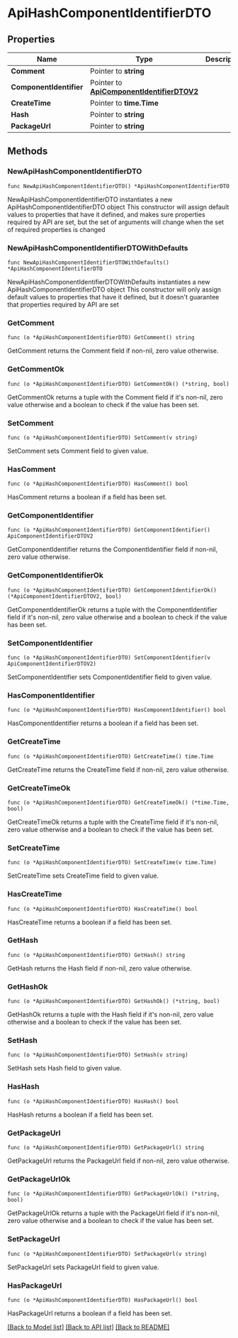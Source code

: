# ApiHashComponentIdentifierDTO

## Properties

Name | Type | Description | Notes
------------ | ------------- | ------------- | -------------
**Comment** | Pointer to **string** |  | [optional] 
**ComponentIdentifier** | Pointer to [**ApiComponentIdentifierDTOV2**](ApiComponentIdentifierDTOV2.md) |  | [optional] 
**CreateTime** | Pointer to **time.Time** |  | [optional] 
**Hash** | Pointer to **string** |  | [optional] 
**PackageUrl** | Pointer to **string** |  | [optional] 

## Methods

### NewApiHashComponentIdentifierDTO

`func NewApiHashComponentIdentifierDTO() *ApiHashComponentIdentifierDTO`

NewApiHashComponentIdentifierDTO instantiates a new ApiHashComponentIdentifierDTO object
This constructor will assign default values to properties that have it defined,
and makes sure properties required by API are set, but the set of arguments
will change when the set of required properties is changed

### NewApiHashComponentIdentifierDTOWithDefaults

`func NewApiHashComponentIdentifierDTOWithDefaults() *ApiHashComponentIdentifierDTO`

NewApiHashComponentIdentifierDTOWithDefaults instantiates a new ApiHashComponentIdentifierDTO object
This constructor will only assign default values to properties that have it defined,
but it doesn't guarantee that properties required by API are set

### GetComment

`func (o *ApiHashComponentIdentifierDTO) GetComment() string`

GetComment returns the Comment field if non-nil, zero value otherwise.

### GetCommentOk

`func (o *ApiHashComponentIdentifierDTO) GetCommentOk() (*string, bool)`

GetCommentOk returns a tuple with the Comment field if it's non-nil, zero value otherwise
and a boolean to check if the value has been set.

### SetComment

`func (o *ApiHashComponentIdentifierDTO) SetComment(v string)`

SetComment sets Comment field to given value.

### HasComment

`func (o *ApiHashComponentIdentifierDTO) HasComment() bool`

HasComment returns a boolean if a field has been set.

### GetComponentIdentifier

`func (o *ApiHashComponentIdentifierDTO) GetComponentIdentifier() ApiComponentIdentifierDTOV2`

GetComponentIdentifier returns the ComponentIdentifier field if non-nil, zero value otherwise.

### GetComponentIdentifierOk

`func (o *ApiHashComponentIdentifierDTO) GetComponentIdentifierOk() (*ApiComponentIdentifierDTOV2, bool)`

GetComponentIdentifierOk returns a tuple with the ComponentIdentifier field if it's non-nil, zero value otherwise
and a boolean to check if the value has been set.

### SetComponentIdentifier

`func (o *ApiHashComponentIdentifierDTO) SetComponentIdentifier(v ApiComponentIdentifierDTOV2)`

SetComponentIdentifier sets ComponentIdentifier field to given value.

### HasComponentIdentifier

`func (o *ApiHashComponentIdentifierDTO) HasComponentIdentifier() bool`

HasComponentIdentifier returns a boolean if a field has been set.

### GetCreateTime

`func (o *ApiHashComponentIdentifierDTO) GetCreateTime() time.Time`

GetCreateTime returns the CreateTime field if non-nil, zero value otherwise.

### GetCreateTimeOk

`func (o *ApiHashComponentIdentifierDTO) GetCreateTimeOk() (*time.Time, bool)`

GetCreateTimeOk returns a tuple with the CreateTime field if it's non-nil, zero value otherwise
and a boolean to check if the value has been set.

### SetCreateTime

`func (o *ApiHashComponentIdentifierDTO) SetCreateTime(v time.Time)`

SetCreateTime sets CreateTime field to given value.

### HasCreateTime

`func (o *ApiHashComponentIdentifierDTO) HasCreateTime() bool`

HasCreateTime returns a boolean if a field has been set.

### GetHash

`func (o *ApiHashComponentIdentifierDTO) GetHash() string`

GetHash returns the Hash field if non-nil, zero value otherwise.

### GetHashOk

`func (o *ApiHashComponentIdentifierDTO) GetHashOk() (*string, bool)`

GetHashOk returns a tuple with the Hash field if it's non-nil, zero value otherwise
and a boolean to check if the value has been set.

### SetHash

`func (o *ApiHashComponentIdentifierDTO) SetHash(v string)`

SetHash sets Hash field to given value.

### HasHash

`func (o *ApiHashComponentIdentifierDTO) HasHash() bool`

HasHash returns a boolean if a field has been set.

### GetPackageUrl

`func (o *ApiHashComponentIdentifierDTO) GetPackageUrl() string`

GetPackageUrl returns the PackageUrl field if non-nil, zero value otherwise.

### GetPackageUrlOk

`func (o *ApiHashComponentIdentifierDTO) GetPackageUrlOk() (*string, bool)`

GetPackageUrlOk returns a tuple with the PackageUrl field if it's non-nil, zero value otherwise
and a boolean to check if the value has been set.

### SetPackageUrl

`func (o *ApiHashComponentIdentifierDTO) SetPackageUrl(v string)`

SetPackageUrl sets PackageUrl field to given value.

### HasPackageUrl

`func (o *ApiHashComponentIdentifierDTO) HasPackageUrl() bool`

HasPackageUrl returns a boolean if a field has been set.


[[Back to Model list]](../README.md#documentation-for-models) [[Back to API list]](../README.md#documentation-for-api-endpoints) [[Back to README]](../README.md)


